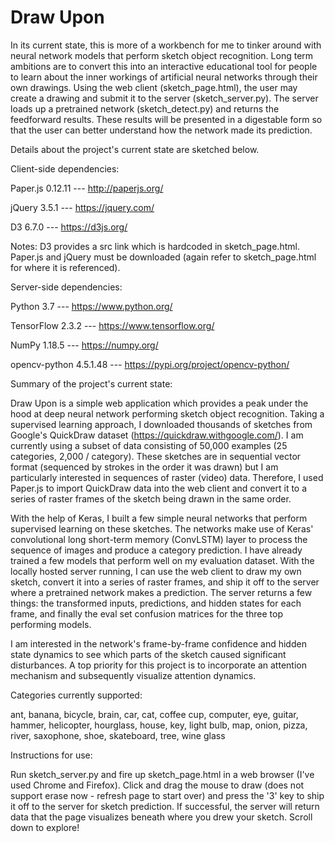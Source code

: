 # Draw Upon

In its current state, this is more of a workbench for me to tinker around with neural network models that perform sketch object recognition.  Long term ambitions are to convert this into an interactive educational tool for people to learn about the inner workings of artificial neural networks through their own drawings.  Using the web client (sketch_page.html), the user may create a drawing and submit it to the server (sketch_server.py).  The server loads up a pretrained network (sketch_detect.py) and returns the feedforward results.  These results will be presented in a digestable form so that the user can better understand how the network made its prediction.

Details about the project's current state are sketched below.


Client-side dependencies:

Paper.js  0.12.11    ---  http://paperjs.org/

jQuery    3.5.1      ---  https://jquery.com/

D3        6.7.0      ---  https://d3js.org/

Notes:  D3 provides a src link which is hardcoded in sketch_page.html.  Paper.js and jQuery must be downloaded (again refer to sketch_page.html for where it is referenced).

Server-side dependencies:

Python         3.7        ---  https://www.python.org/

TensorFlow     2.3.2      ---  https://www.tensorflow.org/

NumPy          1.18.5     ---  https://numpy.org/

opencv-python  4.5.1.48   ---  https://pypi.org/project/opencv-python/


Summary of the project's current state:

Draw Upon is a simple web application which provides a peak under the hood at deep neural network performing sketch object recognition.  Taking a supervised learning approach, I downloaded thousands of sketches from Google's QuickDraw dataset (https://quickdraw.withgoogle.com/).  I am currently using a subset of data consisting of 50,000 examples (25 categories, 2,000 / category).  These sketches are in sequential vector format (sequenced by strokes in the order it was drawn) but I am particularly interested in sequences of raster (video) data.  Therefore, I used Paper.js to import QuickDraw data into the web client and convert it to a series of raster frames of the sketch being drawn in the same order.

With the help of Keras, I built a few simple neural networks that perform supervised learning on these sketches.  The networks make use of Keras' convolutional long short-term memory (ConvLSTM) layer to process the sequence of images and produce a category prediction.  I have already trained a few models that perform well on my evaluation dataset.  With the locally hosted server running, I can use the web client to draw my own sketch, convert it into a series of raster frames, and ship it off to the server where a pretrained network makes a prediction.  The server returns a few things: the transformed inputs, predictions, and hidden states for each frame, and finally the eval set confusion matrices for the three top performing models.

I am interested in the network's frame-by-frame confidence and hidden state dynamics to see which parts of the sketch caused significant disturbances.  A top priority for this project is to incorporate an attention mechanism and subsequently visualize attention dynamics.


Categories currently supported:

ant, banana, bicycle, brain, car,
cat, coffee cup, computer, eye, guitar,
hammer, helicopter, hourglass, house, key,
light bulb, map, onion, pizza, river,
saxophone, shoe, skateboard, tree, wine glass


Instructions for use:

Run sketch_server.py and fire up sketch_page.html in a web browser (I've used Chrome and Firefox).  Click and drag the mouse to draw (does not support erase now - refresh page to start over) and press the '3' key to ship it off to the server for sketch prediction.  If successful, the server will return data that the page visualizes beneath where you drew your sketch.  Scroll down to explore!
